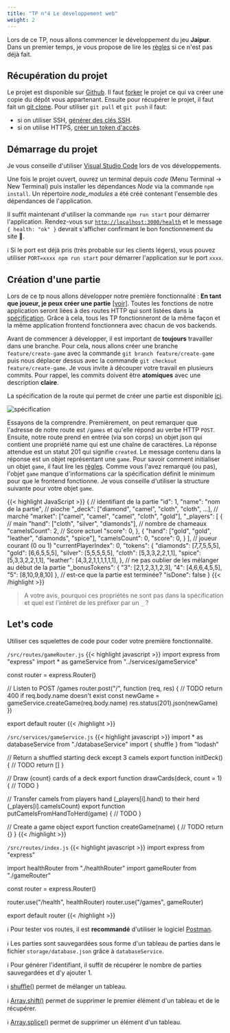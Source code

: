```yaml
---
title: "TP n°4 Le developpement web"
weight: 2
---
```


Lors de ce TP, nous allons commencer le développement du jeu **Jaipur**. Dans un premier temps, je vous propose de lire les [règles](/jaipur/travaux_pratiques/#r%C3%A8gles) si ce n'est pas déjà fait.

## Récupération du projet

Le projet est disponible sur [Github](https://github.com/JulienUsson/jaipur-backend-starter). Il faut [forker](https://docs.github.com/en/get-started/quickstart/fork-a-repo#forking-a-repository) le projet ce qui va créer une copie du dépôt vous appartenant. Ensuite pour récupérer le projet, il faut fait un [git clone](https://docs.github.com/en/repositories/creating-and-managing-repositories/cloning-a-repository#cloning-a-repository). Pour utiliser `git pull` et `git push` il faut: 
 * si on utiliser SSH, [générer des clés SSH](https://docs.github.com/en/authentication/connecting-to-github-with-ssh/generating-a-new-ssh-key-and-adding-it-to-the-ssh-agent). 
 * si on utilise HTTPS, [créer un token d'accès](https://docs.github.com/en/authentication/keeping-your-account-and-data-secure/creating-a-personal-access-token).

## Démarrage du projet

Je vous conseille d'utiliser [Visual Studio Code](/annexes/vscode/) lors de vos développements.

Une fois le projet ouvert, ouvrez un terminal depuis *code* (Menu Terminal -> New Terminal) puis installer les dépendances *Node* via la commande `npm install`.
Un répertoire *node_modules* a été créé contenant l'ensemble des dépendances de l'application.

Il suffit maintenant d'utiliser la commande `npm run start` pour démarrer l'application. Rendez-vous sur [`http://localhost:3000/health`](http://localhost:3000/health) et le message `{ health: "ok" }` devrait s'afficher confirmant le bon fonctionnement du site 🎉.

ℹ️ Si le port est déjà pris (très probable sur les clients légers), vous pouvez utiliser `PORT=xxxx npm run start` pour démarrer l'application sur le port `xxxx`.


## Création d'une partie

Lors de ce tp nous allons développer notre première fonctionnalité : **En tant que joueur, je peux créer une partie** [[voir]](/jaipur/travaux_pratiques/#en-tant-que-joueur-je-peux-cr%C3%A9er-une-partie-tp4). Toutes les fonctions de notre application seront liées à des routes HTTP qui sont listées dans la [spécification](/jaipur/travaux_pratiques/#spécification-de-lapi). Grâce à cela, tous les TP fonctionneront de la même façon et la même application frontend fonctionnera avec chacun de vos backends.


Avant de commencer à développer, il est important de **toujours** travailler dans une branche. Pour cela, nous allons créer une branche `feature/create-game` avec la commande `git branch feature/create-game` puis nous déplacer dessus avec la commande `git checkout feature/create-game`. Je vous invite à découper votre travail en plusieurs commits. Pour rappel, les commits doivent être **atomiques** avec une description **claire**.


La spécification de la route qui permet de créer une partie est disponible [ici](https://jaipur-api.usson.me/#api-Game-createGame). 

![spécification](/dev_web/swagger.png)

Essayons de la comprendre. Premièrement, on peut remarquer que l'adresse de notre route est `/games` et qu'elle répond au verbe HTTP `POST`. Ensuite, notre route prend en entrée (via son corps) un objet json qui contient une propriété name qui est une chaîne de caractères.
 La réponse attendue est un statut 201 qui signifie `created`. Le message contenu dans la réponse est un objet représentant une `game`. Pour savoir comment initialiser un objet `game`, il faut lire les [règles](/jaipur/travaux_pratiques/#r%C3%A8gles). Comme vous l'avez remarqué (ou pas), l'objet `game` manque d'informations car la spécification définit le minimum pour que le frontend fonctionne. Je vous conseille d'utiliser la structure suivante pour votre objet `game`.

{{< highlight JavaScript >}}
{
    // identifiant de la partie
    "id": 1,
    "name": "nom de la partie",
    // pioche
    "_deck": ["diamond", "camel", "cloth", "cloth", ...],
    // marché
    "market": ["camel", "camel", "camel", "cloth", "gold"],
    "_players": [
        {
            // main
            "hand": ["cloth", "silver", "diamonds"],
            // nombre de chameaux
            "camelsCount": 2, 
            // Score actuel
            "score": 0,
        },
        {
            "hand": ["gold", "gold", "leather", "diamonds", "spice"],
            "camelsCount": 0,
            "score": 0,
        }
    ],
    // joueur courant (0 ou 1)
    "currentPlayerIndex": 0,
    "tokens": {
        "diamonds": [7,7,5,5,5],
        "gold": [6,6,5,5,5],
        "silver": [5,5,5,5,5],
        "cloth": [5,3,3,2,2,1,1],
        "spice": [5,3,3,2,2,1,1],
        "leather": [4,3,2,1,1,1,1,1,1],
    },
    // ne pas oublier de les mélanger au début de la partie
    "_bonusTokens": {
        "3": [2,1,2,3,1,2,3],
        "4": [4,6,6,4,5,5],
        "5": [8,10,9,8,10]
    },
    // est-ce que la partie est terminée?
    "isDone": false
}
{{< /highlight >}}

> A votre avis, pourquoi ces propriétés ne sont pas dans la spécification et quel est l'intêret de les préfixer par un `_` ?

## Let's code

Utiliser ces squelettes de code pour coder votre première fonctionnalité.

`/src/routes/gameRouter.js`
{{< highlight javascript >}}
import express from "express"
import * as gameService from "../services/gameService"

const router = express.Router()

// Listen to POST /games
router.post("/", function (req, res) {
  // TODO return 400 if req.body.name doesn't exist
  const newGame = gameService.createGame(req.body.name)
  res.status(201).json(newGame)
})

export default router
{{< /highlight >}}

`/src/services/gameService.js`
{{< highlight javascript >}}
import * as databaseService from "./databaseService"
import { shuffle } from "lodash"

// Return a shuffled starting deck except 3 camels
export function initDeck() {
  // TODO
  return []
}

// Draw {count} cards of a deck
export function drawCards(deck, count = 1) {
  // TODO
}

// Transfer camels from players hand (_players[i].hand) to their herd (_players[i].camelsCount)
export function putCamelsFromHandToHerd(game) {
  // TODO
}

// Create a game object
export function createGame(name) {
  // TODO
  return {}
}
{{< /highlight >}}

`/src/routes/index.js`
{{< highlight javascript >}}
import express from "express"

import healthRouter from "./healthRouter"
import gameRouter from "./gameRouter"

const router = express.Router()

router.use("/health", healthRouter)
router.use("/games", gameRouter)

export default router
{{< /highlight >}}

ℹ️ Pour tester vos routes, il est **recommandé** d'utiliser le logiciel [Postman](/annexes/postman/).

ℹ️ Les parties sont sauvegardées sous forme d'un tableau de parties dans le fichier `storage/database.json` grâce à `databaseService`.

ℹ️ Pour générer l'identifiant, il suffit de récupérer le nombre de parties sauvegardées et d'y ajouter 1.

ℹ️ [shuffle()](https://lodash.com/docs/4.17.15#shuffle) permet de mélanger un tableau.

ℹ️ [Array.shift()](https://developer.mozilla.org/en-US/docs/Web/JavaScript/Reference/Global_Objects/Array/shift) permet de supprimer le premier élément d'un tableau et de le récupérer.

ℹ️ [Array.splice()](https://developer.mozilla.org/en-US/docs/Web/JavaScript/Reference/Global_Objects/Array/splice) permet de supprimer un élément d'un tableau.
